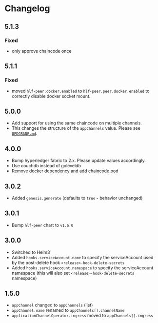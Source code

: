 # Changelog

## 5.1.3

### Fixed
- only approve chaincode once

## 5.1.1

### Fixed
- moved `hlf-peer.docker.enabled` to `hlf-peer.peer.docker.enabled` to correctly disable docker socket mount.

## 5.0.0

- Add support for using the same chaincode on multiple channels.
- This changes the structure of the `appChannels` value. Please see [`UPDGRADE.md`](./UPGRADE.md).

## 4.0.0

- Bump hyperledger fabric to 2.x. Please update values accordingly.
- Use couchdb instead of goleveldb
- Remove docker dependency and add chaincode pod

## 3.0.2

- Added `genesis.generate` (defaults to `true` - behavior unchanged)

## 3.0.1

- Bump `hlf-peer` chart to `v1.6.0`

## 3.0.0

- Switched to Helm3
- Added `hooks.serviceAccount.name` to specify the serviceAccount used by the post-delete hook `<release>-hook-delete-secrets`
- Added `hooks.serviceAccount.namespace` to specify the serviceAccount namespace (this will also set `<release>-hook-delete-secrets` namespace)

## 1.5.0

- `appChannel` changed to `appChannels` (list)
- `appChannel.name` renamed to `appChannels[].channelName`
- `applicationChannelOperator.ingress` moved to `appChannels[].ingress`

